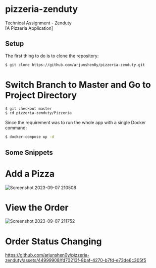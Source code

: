 # pizzeria-zenduty
Technical Assignment - Zenduty<br>
[A Pizzeria Application]

## Setup

The first thing to do is to clone the repository:

```sh
$ git clone https://github.com/arjunshen0y/pizzeria-zenduty.git
```
# Switch Branch to Master and Go to Project Directory
```sh
$ git checkout master
$ cd pizzeria-zenduty/Pizzeria
```

Since the requirement was to run the whole app with a single Docker command:

```sh
$ docker-compose up -d
```

## Some Snippets

# Add a Pizza
![Screenshot 2023-09-07 210508](https://github.com/arjunshen0y/pizzeria-zenduty/assets/44999908/4f7f713f-3c88-40e0-b769-1f862ad25f6c)

# View the Order
![Screenshot 2023-09-07 211752](https://github.com/arjunshen0y/pizzeria-zenduty/assets/44999908/810b7655-8748-4c5b-ac0f-ea0cbd91a776)

# Order Status Changing

https://github.com/arjunshen0y/pizzeria-zenduty/assets/44999908/fd70213f-8baf-4270-b7fd-e73de6c305f5
